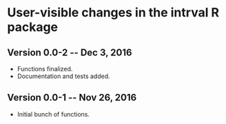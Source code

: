 # User-visible changes in the intrval R package

## Version 0.0-2 -- Dec 3, 2016

* Functions finalized.
* Documentation and tests added.

## Version 0.0-1 -- Nov 26, 2016

* Initial bunch of functions.
